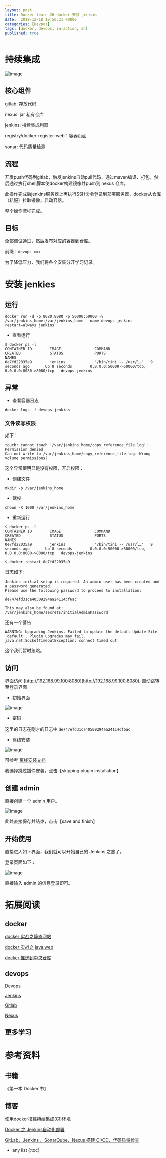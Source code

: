 ```yaml
---
layout: post
title: Docker learn-26-docker 安装 jenkins
date:  2019-12-18 10:50:21 +0800
categories: [Devpos]
tags: [docker, devops, in-action, sh]
published: true
---
```


# 持续集成

![image](https://user-images.githubusercontent.com/18375710/71437540-23736c80-272d-11ea-9e23-1e0c5802b056.png)

## 核心组件

gitlab: 存放代码

nexus: jar 私有仓库

jenkins: 持续集成利器

registry/docker-register-web：容器页面

sonar: 代码质量检测

## 流程

开发push代码到gitlab，触发jenkins自动pull代码，通过maven编译、打包，然后通过执行shell脚本使docker构建镜像并push到 nexus 仓库。

此操作完成后jenkins服务器上再执行SSH命令登录到部署服务器，docker从仓库（私服）拉取镜像，启动容器。

整个操作流程完成。

## 目标

全部调试通过，然后发布对应的容器到仓库。

前缀：`devops-xxx`

为了降低压力，我们将各个安装分开学习记录。

# 安装 jenkies

## 运行

```
docker run -d -p 8080:8080 -p 50000:50000 -v /var/jenkins_home:/var/jenkins_home --name devops-jenkins --restart=always jenkins
```

- 查看运行

```
$ docker ps -l
CONTAINER ID        IMAGE               COMMAND                  CREATED             STATUS              PORTS                                              NAMES
0e7fd22035a9        jenkins             "/bin/tini -- /usr/l…"   9 seconds ago       Up 8 seconds        0.0.0.0:50000->50000/tcp, 0.0.0.0:8080->8080/tcp   devops-jenkins
```

## 异常

- 查看容器日志

```
docker logs -f devops-jenkins
```

### 文件读写权限

如下：

```
touch: cannot touch '/var/jenkins_home/copy_reference_file.log': Permission denied
Can not write to /var/jenkins_home/copy_reference_file.log. Wrong volume permissions?
```

这个异常很明显是没有权限，开启权限：

- 创建文件

```
mkdir -p /var/jenkins_home
```

- 赋权

```
chown -R 1000 /var/jenkins_home
```

- 重新运行

```
$ docker ps -l
CONTAINER ID        IMAGE               COMMAND                  CREATED             STATUS              PORTS                                              NAMES
0e7fd22035a9        jenkins             "/bin/tini -- /usr/l…"   9 seconds ago       Up 8 seconds        0.0.0.0:50000->50000/tcp, 0.0.0.0:8080->8080/tcp   devops-jenkins
```


```
$ docker restart 0e7fd22035a9
```

日志如下:

```
Jenkins initial setup is required. An admin user has been created and a password generated.
Please use the following password to proceed to installation:

de747efd31ca40509294aa24114cf6ac

This may also be found at: /var/jenkins_home/secrets/initialAdminPassword
```

还有一个警告

```
WARNING: Upgrading Jenkins. Failed to update the default Update Site 'default'. Plugin upgrades may fail.
java.net.SocketTimeoutException: connect timed out
```

这个我们暂时忽略。

## 访问

界面访问 [http://192.168.99.100:8080](http://192.168.99.100:8080), 自动跳转至登录界面

- 初始界面

![image](https://user-images.githubusercontent.com/18375710/71441575-05ae0380-273d-11ea-9c4c-61ff8ef552d3.png)

- 密码

这里的日志在刚才的日志中 `de747efd31ca40509294aa24114cf6ac`

- 离线安装

![image](https://user-images.githubusercontent.com/18375710/71441813-0c894600-273e-11ea-8c27-9cf372f91ba8.png)

可参考 [离线安装文档](https://wiki.jenkins.io/display/JENKINS/Offline+Jenkins+Installation)

我选择跳过插件安装，点击【skipping plugin installation】

## 创建 admin

直接创建一个 admin 用户。

![image](https://user-images.githubusercontent.com/18375710/71441889-730e6400-273e-11ea-92a1-f2d2087f8acb.png)

此处直接保存并结束，点击【save and finish】

## 开始使用

直接进入如下界面，我们就可以开始自己的 Jenkins 之旅了。

登录页面如下：

![image](https://user-images.githubusercontent.com/18375710/71443392-9ab4fa80-2745-11ea-919f-61115d9f6e0d.png)

直接输入 admin 的信息登录即可。

# 拓展阅读

## docker

[docker 实战之静态网站](https://houbb.github.io/2019/12/18/docker-learn-24-static-web-in-action)

[docker 实战之 java web](https://houbb.github.io/2019/12/18/docker-learn-25-java-web-in-action)

[docker 推送到中央仓库](https://houbb.github.io/2019/12/18/docker-learn-22-image-push-to-hub)

## devops

[Devops](https://houbb.github.io/2018/03/16/devops)

[Jenkins](https://houbb.github.io/2016/10/14/jenkins)

[Gitlab](https://houbb.github.io/2017/01/13/gitlab)

[Nexus](https://houbb.github.io/2016/08/06/Nexus)

## 更多学习



# 参考资料

## 书籍

《第一本 Docker 书》

## 博客

[使用docker搭建持续集成(CI)环境](https://blog.csdn.net/u014647285/article/details/82728236)

[Docker 之 Jenkins自动化部署](https://www.jianshu.com/p/a1aef2f7da56)

[GitLab、Jenkins 、SonarQube、Nexus 搭建 CI/CD、代码质量检查](https://hacpai.com/article/1557292536979)

* any list
{:toc}
